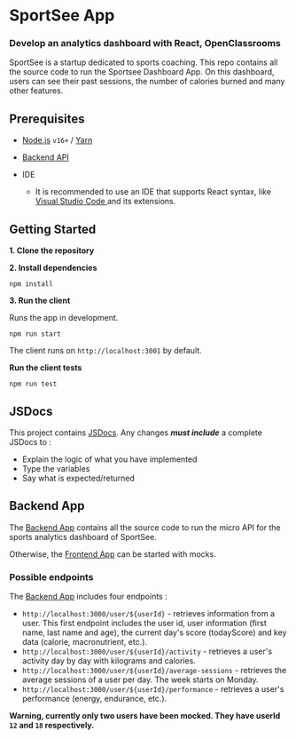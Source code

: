 <h1 id="app">SportSee App</h1>

<h3>Develop an analytics dashboard with React, OpenClassrooms</h3>

SportSee is a startup dedicated to sports coaching. This repo contains all the source code to run the Sportsee Dashboard App. On this dashboard, users can see their past sessions, the number of calories burned and many other features.

<h2>Prerequisites</h2>

- <a href="https://nodejs.org/en/" target="_blank">Node.js</a> `v16+` / <a href="https://classic.yarnpkg.com/lang/en/docs/install/#windows-stable" target="_blank">Yarn</a>

- <a href="#backend-app">Backend API</a>

- IDE
  - It is recommended to use an IDE that supports React syntax, like <a href="https://code.visualstudio.com/download" target="_blank"> Visual Studio Code </a> and its extensions.

<h2>Getting Started</h2>

**1. Clone the repository**

**2. Install dependencies**

`npm install`

**3. Run the client**

Runs the app in development.

`npm run start`

The client runs on `http://localhost:3001` by default.

**Run the client tests**

`npm run test`

<h2 id="jsdocs">JSDocs</h2>

This project contains <a href="https://jsdoc.app/" target="_blank">JSDocs</a>. Any changes **_must include_** a complete JSDocs to :

- Explain the logic of what you have implemented
- Type the variables
- Say what is expected/returned

<h2 id="backend-app">Backend App</h2>

The <a href="https://github.com/OpenClassrooms-Student-Center/P9-front-end-dashboard">Backend App</a> contains all the source code to run the micro API for the sports analytics dashboard of SportSee.

Otherwise, the <a href="#app">Frontend App</a> can be started with mocks.

<h3>Possible endpoints</h3>

The <a href="https://github.com/OpenClassrooms-Student-Center/P9-front-end-dashboard">Backend App</a> includes four endpoints :

- `http://localhost:3000/user/${userId}` - retrieves information from a user. This first endpoint includes the user id, user information (first name, last name and age), the current day's score (todayScore) and key data (calorie, macronutrient, etc.).
- `http://localhost:3000/user/${userId}/activity` - retrieves a user's activity day by day with kilograms and calories.
- `http://localhost:3000/user/${userId}/average-sessions` - retrieves the average sessions of a user per day. The week starts on Monday.
- `http://localhost:3000/user/${userId}/performance` - retrieves a user's performance (energy, endurance, etc.).

**Warning, currently only two users have been mocked. They have userId `12` and `18` respectively.**
